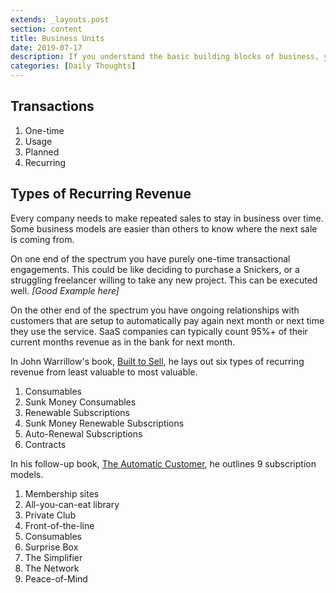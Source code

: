 ```yaml
---
extends: _layouts.post
section: content
title: Business Units
date: 2019-07-17
description: If you understand the basic building blocks of business, you can put them together in interesting ways to form a new business.
categories: [Daily Thoughts]
---
```


## Transactions



1. One-time
2. Usage
3. Planned
4. Recurring

## Types of Recurring Revenue

Every company needs to make repeated sales to stay in business over time. Some business models are easier than others to know where the next sale is coming from.

On one end of the spectrum you have purely one-time transactional engagements. This could be like deciding to purchase a Snickers, or a struggling freelancer willing to take any new project. This can be executed well. *[Good Example here]*

On the other end of the spectrum you have ongoing relationships with customers that are setup to automatically pay again next month or next time they use the service. SaaS companies can typically count 95%+ of their current months revenue as in the bank for next month.

In John Warrillow's book, [Built to Sell](https://www.amazon.com/Built-Sell-Creating-Business-Without/dp/1591845823/), he lays out six types of recurring revenue from least valuable to most valuable.

1. Consumables
2. Sunk Money Consumables
3. Renewable Subscriptions
4. Sunk Money Renewable Subscriptions
5. Auto-Renewal Subscriptions
6. Contracts

In his follow-up book, [The Automatic Customer](https://www.amazon.com/Automatic-Customer-Creating-Subscription-Business/dp/159184746X), he outlines 9 subscription models.

1. Membership sites
2. All-you-can-eat library
3. Private Club
4. Front-of-the-line
5. Consumables
6. Surprise Box
7. The Simplifier
8. The Network
9. Peace-of-Mind

